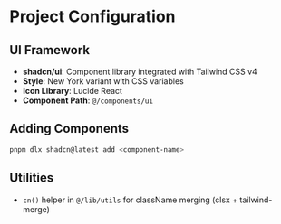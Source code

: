 # Project Configuration

## UI Framework
- **shadcn/ui**: Component library integrated with Tailwind CSS v4
- **Style**: New York variant with CSS variables
- **Icon Library**: Lucide React
- **Component Path**: `@/components/ui`

## Adding Components
```bash
pnpm dlx shadcn@latest add <component-name>
```

## Utilities
- `cn()` helper in `@/lib/utils` for className merging (clsx + tailwind-merge)
